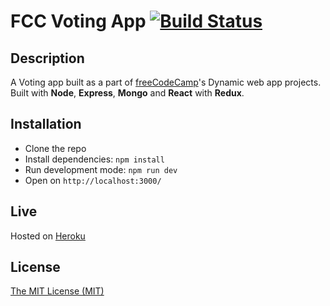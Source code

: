 # FCC Voting App [![Build Status](https://travis-ci.org/thinktwice13/fcc-voting.svg?branch=master)](https://travis-ci.org/thinktwice13/fcc-voting)
## Description
A Voting app built as a part of [freeCodeCamp](https://www.freecodecamp.org/challenges/build-a-voting-app)'s Dynamic web app projects. 
<br>
Built with **Node**, **Express**, **Mongo** and **React** with **Redux**.
## Installation
- Clone the repo
- Install dependencies: `npm install`
- Run development mode: `npm run dev`
- Open on `http://localhost:3000/`
## Live
Hosted on [Heroku](https://obscure-crag-96570.herokuapp.com)
## License
[The MIT License (MIT)](/LICENSE)
